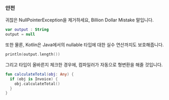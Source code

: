 ### 안전

귀찮은 NullPointerException을 제거하세요, Billion Dollar Mistake 말입니다.

``` kotlin
var output : String
output = null
```

또한 물론, Kotlin은 Java에서의 nullable 타입에 대한 실수 연산까지도 보호해줍니다.

``` kotlin
println(output.length())
```

그리고 타입이 올바른지 체크한 경우에, 컴파일러가 자동으로 형변환을 해줄 것입니다.

``` kotlin
fun calculateTotal(obj: Any) {
  if (obj is Invoice) {
    obj.calculateTotal()
  }
}
```